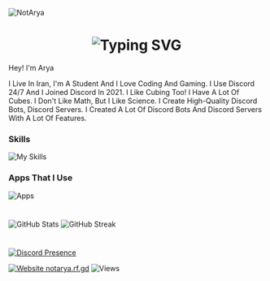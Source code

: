![NotArya](https://media.discordapp.net/attachments/1066393122088693770/1066614376318120006/banner.png?width=1025&height=297)

<h1 align="center"><img src="https://readme-typing-svg.demolab.com?font=Jetbrains+Mono&size=35&duration=3000&pause=1000&color=A4E3F8&center=true&vCenter=true&width=1000&height=40&lines=I'm+Arya;I+Create+Discord+Bots+And+Servers;I+Chill+And+Code;Welcome!" alt="Typing SVG" /></h1>

Hey! I'm Arya

I Live In Iran, I'm A Student And I Love Coding And Gaming. I Use Discord 24/7 And I Joined Discord In 2021. I Like Cubing Too! I Have A Lot Of Cubes. I Don't Like Math, But I Like Science. I Create High-Quality Discord Bots, Discord Servers. I Created A Lot Of Discord Bots And Discord Servers With A Lot Of Features.

### Skills
![My Skills](https://skillicons.dev/icons?i=js,html,css,nodejs)

### Apps That I Use
![Apps](https://skillicons.dev/icons?i=vscode,discord,instagram,github)
# 
![GitHub Stats](https://github-readme-stats.vercel.app/api?username=NotAryaaa&show_icons=true&theme=tokyonight&hide_border=true)
![GitHub Streak](https://streak-stats.demolab.com?user=NotAryaaa&theme=tokyonight&hide_border=true)

#
[![Discord Presence](https://lanyard.cnrad.dev/api/1021859420747071559)](https://discord.com/users/1021859420747071559)


[![Website notarya.rf.gd](https://img.shields.io/website-up-down-green-red/http/shields.io.svg)](https://notarya.rf.gd)
<img src="https://komarev.com/ghpvc/?username=NotAryaaa&color=brightgreen" alt="Views" />
